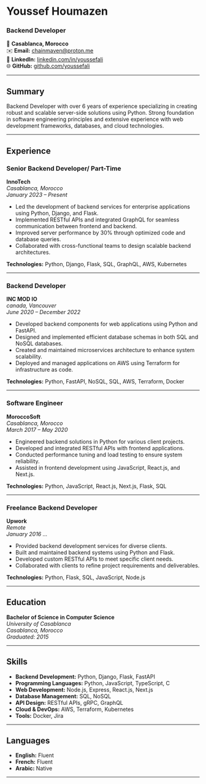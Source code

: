 # Youssef Houmazen

### Backend Developer

📍 **Casablanca, Morocco**  
✉️ **Email:** [chainmaven@proton.me](mailto:chainmaven@proton.me)  
💼 **LinkedIn:** [linkedin.com/in/youssefali](https://www.linkedin.com/in/youssef-houmazen-395267150/)  
🌐 **GitHub:** [github.com/youssefali]([https://github.com/youssefali](https://github.com/recon-cyber))

---

## Summary

Backend Developer with over 6 years of experience specializing in creating robust and scalable server-side solutions using Python. Strong foundation in software engineering principles and extensive experience with web development frameworks, databases, and cloud technologies.

---

## Experience

### **Senior Backend Developer/ Part-Time**  
**InnoTech**  
*Casablanca, Morocco*  
*January 2023 – Present*

- Led the development of backend services for enterprise applications using Python, Django, and Flask.
- Implemented RESTful APIs and integrated GraphQL for seamless communication between frontend and backend.
- Improved server performance by 30% through optimized code and database queries.
- Collaborated with cross-functional teams to design scalable backend architectures.

**Technologies:** Python, Django, Flask, SQL, GraphQL, AWS, Kubernetes

---

### **Backend Developer**  
**INC MOD IO**  
*canada, Vancouver*  
*June 2020 – December 2022*

- Developed backend components for web applications using Python and FastAPI.
- Designed and implemented efficient database schemas in both SQL and NoSQL databases.
- Created and maintained microservices architecture to enhance system scalability.
- Deployed and managed applications on AWS using Terraform for infrastructure as code.

**Technologies:** Python, FastAPI, NoSQL, SQL, AWS, Terraform, Docker

---

### **Software Engineer**  
**MoroccoSoft**  
*Casablanca, Morocco*  
*March 2017 – May 2020*

- Engineered backend solutions in Python for various client projects.
- Developed and integrated RESTful APIs with frontend applications.
- Conducted performance tuning and load testing to ensure system reliability.
- Assisted in frontend development using JavaScript, React.js, and Next.js.

**Technologies:** Python, JavaScript, React.js, Next.js, Flask, SQL

---

### **Freelance Backend Developer**  
**Upwork**  
*Remote*  
*January 2016 ...*

- Provided backend development services for diverse clients.
- Built and maintained backend systems using Python and Flask.
- Developed custom RESTful APIs to meet specific client needs.
- Collaborated with clients to refine project requirements and deliverables.

**Technologies:** Python, Flask, SQL, JavaScript, Node.js

---

## Education

**Bachelor of Science in Computer Science**  
*University of Casablanca*  
*Casablanca, Morocco*  
*Graduated: 2015*

---

## Skills

- **Backend Development:** Python, Django, Flask, FastAPI
- **Programming Languages:** Python, JavaScript, TypeScript, C
- **Web Development:** Node.js, Express, React.js, Next.js
- **Database Management:** SQL, NoSQL
- **API Design:** RESTful APIs, gRPC, GraphQL
- **Cloud & DevOps:** AWS, Terraform, Kubernetes
- **Tools:** Docker, Jira


---

## Languages

- **English:** Fluent
- **French:** Fluent
- **Arabic:** Native

---

